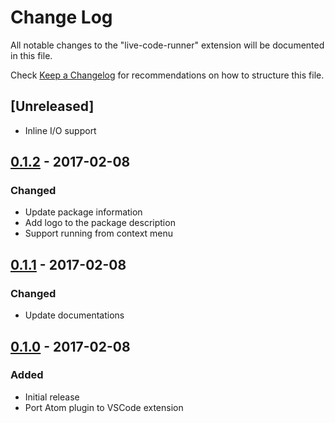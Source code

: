 # Change Log
All notable changes to the "live-code-runner" extension will be documented in this file.

Check [Keep a Changelog](http://keepachangelog.com/) for recommendations on how to structure this file.

## [Unreleased]
 - Inline I/O support

## [0.1.2] - 2017-02-08
### Changed
 - Update package information
 - Add logo to the package description
 - Support running from context menu

## [0.1.1] - 2017-02-08
### Changed
 - Update documentations

## [0.1.0] - 2017-02-08
### Added
 - Initial release
 - Port Atom plugin to VSCode extension

[0.1.2]: https://github.com/lablup/vscode-live-code-runner/compare/v0.1.1...v0.1.2
[0.1.1]: https://github.com/lablup/vscode-live-code-runner/compare/v0.1.0...v0.1.1
[0.1.0]: https://github.com/lablup/vscode-live-code-runner/releases/tag/v0.1.0